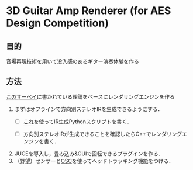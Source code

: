 # 3D Guitar Amp Renderer (for AES Design Competition)

## 目的

音場再現技術を用いて没入感のあるギター演奏体験を作る

## 方法

[このサーベイ](https://github.com/tmtakashi/spherical-array-binaural-survey)に書かれている理論をベースにレンダリングエンジンを作る

1. まずはオフラインで方向別ステレオIRを生成できるようにする．
    - [ ] [これ](https://nbviewer.jupyter.org/github/AppliedAcousticsChalmers/sound_field_analysis-py/blob/master/examples/Exp4_BinauralRendering.ipynb)を使ってIR生成Pythonスクリプトを書く．

    - [ ] 方向別ステレオIRが生成できることを確認したらC++でレンダリングエンジンを書く．

2. JUCEを導入し，畳み込み&GUIで回転できるプラグインを作る．
3. （野望）センサーと[OSC](https://docs.juce.com/master/tutorial_osc_sender_receiver.html)を使ってヘッドトラッキング機能をつける．
